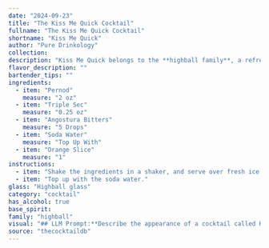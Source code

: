 ```yaml
---
date: "2024-09-23"
title: "The Kiss Me Quick Cocktail"
fullname: "The Kiss Me Quick Cocktail"
shortname: "Kiss Me Quick"
author: "Pure Drinkology"
collection:
description: "Kiss Me Quick belongs to the **highball family**, a refreshing and easy-to-drink category typically featuring spirits, mixers, and ice. While its origins are unknown, the combination of vodka, apple flavors, and a fizzy element suggests a playful, contemporary creation likely inspired by modern interpretations of classic cocktails. "
flavor_description: ""
bartender_tips: ""
ingredients:
  - item: "Pernod"
    measure: "2 oz"
  - item: "Triple Sec"
    measure: "0.25 oz"
  - item: "Angostura Bitters"
    measure: "5 Drops"
  - item: "Soda Water"
    measure: "Top Up With"
  - item: "Orange Slice"
    measure: "1"
instructions:
  - item: "Shake the ingredients in a shaker, and serve over fresh ice."
  - item: "Top up with the soda water."
glass: "Highball glass"
category: "cocktail"
has_alcohol: true
base_spirit:
family: "highball"
visual: "## LLM Prompt:**Describe the appearance of a cocktail called Kiss Me Quick, made with the following ingredients:*** Cranberry Vodka * Apfelkorn (a German apple brandy)* Schweppes Russchian (a Russian-inspired bitter lemon soda)* Apple Juice* Ice**Focus on the following aspects:*** **Color:** What is the overall color of the cocktail?  Is it a vibrant red, a deep pink, or something more muted?* **Clarity:** Is it clear, cloudy, or somewhere in between? Are there any visible layers or separation?* **Texture:** Is it smooth, frothy, or layered? Are there any visible ice chunks or fruit pieces?* **Garnish:** Imagine a suitable garnish for this cocktail and describe it, including its color and texture. **Example response:**The Kiss Me Quick presents a vibrant, almost neon-pink hue, a testament to the cranberry vodka base. It's slightly cloudy due to the apple juice, but the Schweppes Russchian contributes a subtle effervescence, creating a playful, layered texture. A thin slice of crisp green apple, perched on the rim of the glass, adds a touch of freshness and a delightful visual contrast. "
source: "thecocktaildb"
---
```



